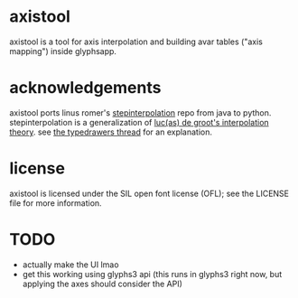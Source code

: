 # axistool

axistool is a tool for axis interpolation and building avar tables ("axis mapping") inside glyphsapp.

# acknowledgements

axistool ports linus romer's [stepinterpolation](https://github.com/linusromer/stepinterpolation) repo from java to python. stepinterpolation is a generalization of [luc(as) de groot's interpolation theory](https://www.lucasfonts.com/learn/interpolation-theory). see [the typedrawers thread](https://typedrawers.com/discussion/2665/a-generalization-of-lucas-de-groot-s-interpolation-theory) for an explanation. 

# license

axistool is licensed under the SIL open font license (OFL); see the LICENSE file for more information.

# TODO

- actually make the UI lmao
- get this working using glyphs3 api (this runs in glyphs3 right now, but applying the axes should consider the API)
